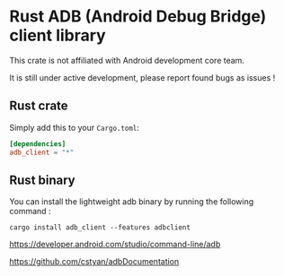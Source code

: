 # Rust ADB (Android Debug Bridge) client library

This crate is not affiliated with Android development core team.

It is still under active development, please report found bugs as issues !

## Rust crate

Simply add this to your `Cargo.toml`:
```toml
[dependencies]
adb_client = "*"
```

## Rust binary

You can install the lightweight adb binary by running the following command :
```
cargo install adb_client --features adbclient 
```


https://developer.android.com/studio/command-line/adb

https://github.com/cstyan/adbDocumentation
